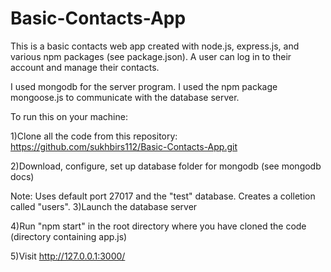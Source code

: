 # Basic-Contacts-App
This is a basic contacts web app created with node.js, express.js, and various npm packages (see package.json).
A user can log in to their account and manage their contacts.

I used mongodb for the server program. I used the npm package mongoose.js to communicate with the database server.

To run this on your machine:

1)Clone all the code from this repository:
https://github.com/sukhbirs112/Basic-Contacts-App.git

2)Download, configure, set up database folder for mongodb (see mongodb docs)

Note: Uses default port 27017 and the "test" database. Creates a colletion called "users".
3)Launch the database server

4)Run "npm start" in the root directory where you have cloned the code (directory containing app.js)

5)Visit http://127.0.0.1:3000/


